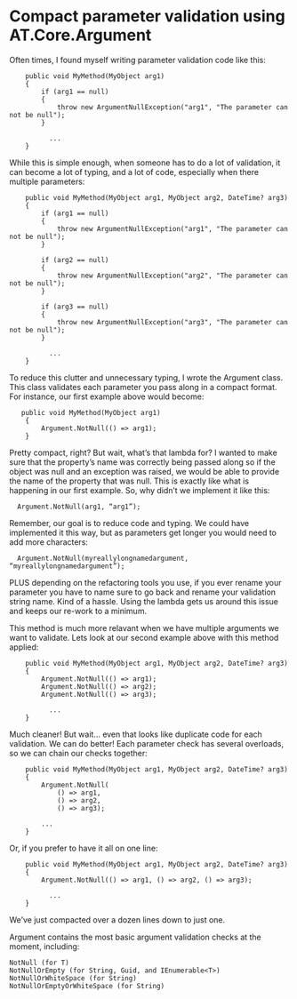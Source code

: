 Compact parameter validation using AT.Core.Argument
===================================================

Often times, I found myself writing parameter validation code like this:

        public void MyMethod(MyObject arg1)
        {
            if (arg1 == null)
            {
                throw new ArgumentNullException("arg1", "The parameter can not be null");
            }
  
	          ...
        }

While this is simple enough, when someone has to do a lot of validation, it can become a lot of typing, and a lot of code, especially when there multiple parameters:

        public void MyMethod(MyObject arg1, MyObject arg2, DateTime? arg3)
        {
            if (arg1 == null)
            {
                throw new ArgumentNullException("arg1", "The parameter can not be null");
            }

            if (arg2 == null)
            {
                throw new ArgumentNullException("arg2", "The parameter can not be null");
            }

            if (arg3 == null)
            {
                throw new ArgumentNullException("arg3", "The parameter can not be null");
            }

	          ...
        }

To reduce this clutter and unnecessary typing, I wrote the Argument class. This class validates each parameter you pass along in a compact format. For instance, our first example above would become:
       
       public void MyMethod(MyObject arg1)
        {
            Argument.NotNull(() => arg1);
        }

Pretty compact, right? But wait, what’s that lambda for? I wanted to make sure that the property’s name was correctly being passed along so if the object was null and an exception was raised, we would be able to provide the name of the property that was null. This is exactly like what is happening in our first example. So, why didn’t we implement it like this:

      Argument.NotNull(arg1, “arg1”);

Remember, our goal is to reduce code and typing. We could have implemented it this way, but as parameters get longer you would need to add more characters:

      Argument.NotNull(myreallylongnamedargument, “myreallylongnamedargument”);

PLUS depending on the refactoring tools you use, if you ever rename your parameter you have to name sure to go back and rename your validation string name. Kind of a hassle. Using the lambda gets us around this issue and keeps our re-work to a minimum.

This method is much more relavant when we have multiple arguments we want to validate. Lets look at our second example above with this method applied:

        public void MyMethod(MyObject arg1, MyObject arg2, DateTime? arg3)
        {
            Argument.NotNull(() => arg1);
            Argument.NotNull(() => arg2);
            Argument.NotNull(() => arg3);

	          ...
        }

Much cleaner! But wait... even that looks like duplicate code for each validation. We can do better! Each parameter check has several overloads, so we can chain our checks together:

        public void MyMethod(MyObject arg1, MyObject arg2, DateTime? arg3)
        {
            Argument.NotNull(
                () => arg1,
                () => arg2,
                () => arg3);

            ...
        }

Or, if you prefer to have it all on one line:

        public void MyMethod(MyObject arg1, MyObject arg2, DateTime? arg3)
        {
            Argument.NotNull(() => arg1, () => arg2, () => arg3);

	          ...
        }

We’ve just compacted over a dozen lines down to just one.

Argument contains the most basic argument validation checks at the moment, including:

    NotNull (for T)
    NotNullOrEmpty (for String, Guid, and IEnumerable<T>)
    NotNullOrWhiteSpace (for String)
    NotNullOrEmptyOrWhiteSpace (for String)
